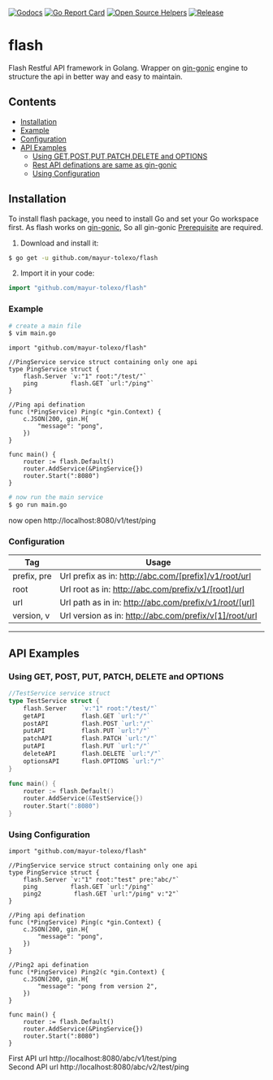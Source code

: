 
[![Godocs](https://img.shields.io/badge/golang-documentation-blue.svg)](https://www.godoc.org/github.com/mayur-tolexo/flash)
[![Go Report Card](https://goreportcard.com/badge/github.com/mayur-tolexo/flash)](https://goreportcard.com/report/github.com/mayur-tolexo/flash)
[![Open Source Helpers](https://www.codetriage.com/mayur-tolexo/flash/badges/users.svg)](https://www.codetriage.com/mayur-tolexo/flash)
[![Release](https://img.shields.io/github/release/mayur-tolexo/flash.svg?style=flat-square)](https://github.com/mayur-tolexo/flash/releases)


# flash
Flash Restful API framework in Golang.
Wrapper on [gin-gonic](https://github.com/gin-gonic) engine to structure the api in better way and easy to maintain.


## Contents

- [Installation](#installation)
- [Example](#example)
- [Configuration](#configuration)
- [API Examples](#api-examples)
  - [Using GET,POST,PUT,PATCH,DELETE and OPTIONS](#using-get-post-put-patch-delete-and-options)
  - [Rest API definations are same as gin-gonic](https://github.com/gin-gonic/gin#api-examples)
  - [Using Configuration](#using-configuration)

## Installation

To install flash package, you need to install Go and set your Go workspace first.
As flash works on [gin-gonic](https://github.com/gin-gonic/gin), So all gin-gonic [Prerequisite](https://github.com/gin-gonic/gin#prerequisite) are required.

1. Download and install it:

```sh
$ go get -u github.com/mayur-tolexo/flash
```

2. Import it in your code:

```go
import "github.com/mayur-tolexo/flash"
```


### Example

```sh
# create a main file
$ vim main.go
```
```
import "github.com/mayur-tolexo/flash"

//PingService service struct containing only one api
type PingService struct {
	flash.Server `v:"1" root:"/test/"`
	ping         flash.GET `url:"/ping"`
}

//Ping api defination
func (*PingService) Ping(c *gin.Context) {
	c.JSON(200, gin.H{
		"message": "pong",
	})
}

func main() {
	router := flash.Default()
	router.AddService(&PingService{})
	router.Start(":8080")
}
```
```sh
# now run the main service
$ go run main.go
```
now open http://localhost:8080/v1/test/ping

### Configuration

| Tag          | Usage            
| ----------   |-----------------
| prefix, pre  | Url prefix as in: http://abc.com/[prefix]/v1/root/url                 
| root         | Url root as in: http://abc.com/prefix/v1/[root]/url                                  
| url          | Url path as in in: http://abc.com/prefix/v1/root/[url]                            
| version, v   | Url version as in: http://abc.com/prefix/v[1]/root/url
---

## API Examples

### Using GET, POST, PUT, PATCH, DELETE and OPTIONS

```go
//TestService service struct
type TestService struct {
	flash.Server    `v:"1" root:"/test/"`
	getAPI          flash.GET `url:"/"`
	postAPI         flash.POST `url:"/"`
	putAPI          flash.PUT `url:"/"`
	patchAPI        flash.PATCH `url:"/"`
	putAPI          flash.PUT `url:"/"`
	deleteAPI       flash.DELETE `url:"/"`
	optionsAPI      flash.OPTIONS `url:"/"`
}

func main() {
	router := flash.Default()
	router.AddService(&TestService{})
	router.Start(":8080")
}
```

### Using Configuration

```
import "github.com/mayur-tolexo/flash"

//PingService service struct containing only one api
type PingService struct {
	flash.Server `v:"1" root:"test" pre:"abc/"`
	ping         flash.GET `url:"/ping"`
	ping2         flash.GET `url:"/ping" v:"2"`
}

//Ping api defination
func (*PingService) Ping(c *gin.Context) {
	c.JSON(200, gin.H{
		"message": "pong",
	})
}

//Ping2 api defination
func (*PingService) Ping2(c *gin.Context) {
	c.JSON(200, gin.H{
		"message": "pong from version 2",
	})
}

func main() {
	router := flash.Default()
	router.AddService(&PingService{})
	router.Start(":8080")
}
```
First API url http://localhost:8080/abc/v1/test/ping  
Second API url http://localhost:8080/abc/v2/test/ping
